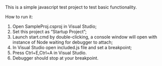 This is a simple javascript test project to test basic functionality.

How to run it:
  1. Open SampleProj.csproj in Visual Studio;
  2. Set this project as “Startup Project”;
  3. Launch start.cmd by double-clicking,
     a console window will open with instance of Node waiting for debugger to attach;
  4. In Visual Studio open included.js file and set a breakpoint;
  5. Press Ctrl+E,Ctrl+A in Visual Studio.
  6. Debugger should stop at your breakpoint.
